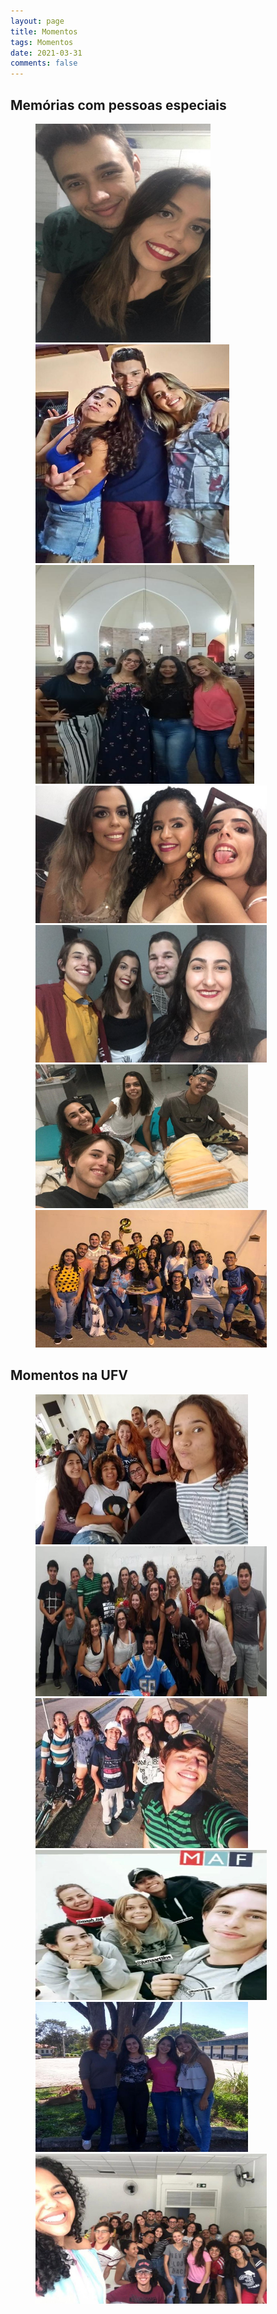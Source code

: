 ```yaml
---
layout: page
title: Momentos
tags: Momentos
date: 2021-03-31
comments: false
---
```


## Memórias com pessoas especiais 

<figure class = "half">
    <img src="1.jpeg" style = "height: 350px; width: 280px;">
    <img src="2.jpeg" style = "height: 350px; width: 310px;">
    <img src="5.jpeg" style = "height: 350px; width: 350px;">
    <img src="3.jpeg" style = "height: 220px; width: 370px;">
    <img src="4.jpeg" style = "height: 220px; width: 370px;">
    <img src="6.jpeg" style = "height: 230px; width: 340px;">
    <img src="7.jpeg" style = "height: 220px; width: 370px;">
</figure>


## Momentos na UFV

<figure class = "half">
    <img src="01.jpeg" style = "height: 240px; width: 340px;">
    <img src="02.jpeg" style = "height: 240px; width: 370px;">
    <img src="04.jpeg" style = "height: 240px; width: 340px;">
    <img src="05.jpeg" style = "height: 240px; width: 370px;">
    <img src="06.jpeg" style = "height: 240px; width: 340px;">
    <img src="07.jpeg" style = "height: 240px; width: 370px;">
</figure>
